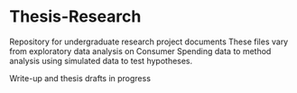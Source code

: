 # Thesis-Research
Repository for undergraduate research project documents
These files vary from exploratory data analysis on Consumer Spending data to method analysis using simulated data to test hypotheses.  

Write-up and thesis drafts in progress
